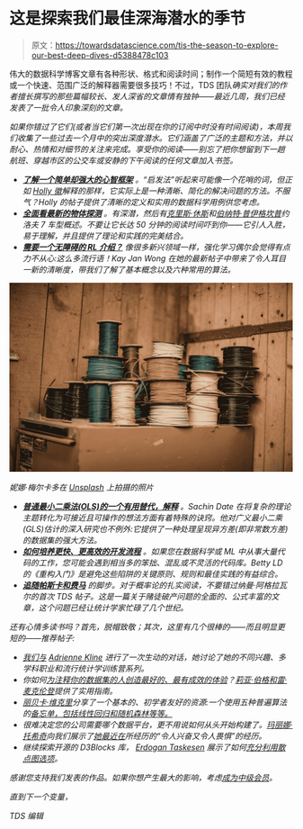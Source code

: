 # 这是探索我们最佳深海潜水的季节

> 原文：<https://towardsdatascience.com/tis-the-season-to-explore-our-best-deep-dives-d5388478c103>

伟大的数据科学博客文章有各种形状、格式和阅读时间；制作一个简短有效的教程或一个快速、范围广泛的解释器需要很多技巧！不过，TDS 团队*确实对我们的作者擅长撰写的那些篇幅较长、发人深省的文章情有独钟——最近几周，我们已经发表了一批令人印象深刻的文章。*

*如果你错过了它们(或者当它们第一次出现在你的订阅中时没有时间阅读)，本周我们收集了一些过去一个月中的突出深度潜水。它们涵盖了广泛的主题和方法，并以耐心、热情和对细节的关注来完成。享受你的阅读——别忘了把你想留到下一趟航班、穿越市区的公交车或安静的下午阅读的任何文章加入书签。*

*   *[**了解一个简单却强大的心智框架**](/a-case-for-heuristics-why-simple-solutions-often-win-in-data-science-a31967766daa) 。“启发法”听起来可能像一个花哨的词，但正如 [Holly 徽](https://medium.com/u/c65267583a74?source=post_page-----d5388478c103--------------------------------)解释的那样，它实际上是一种清晰、简化的解决问题的方法。不服气？Holly 的帖子提供了清晰的定义和实用的数据科学用例供您考虑。*
*   *[**全面看最新的物体探测**](/yolov7-a-deep-dive-into-the-current-state-of-the-art-for-object-detection-ce3ffedeeaeb) 。有深潜，然后有[克里斯·休斯](https://medium.com/u/f13df9df155e?source=post_page-----d5388478c103--------------------------------)和[伯纳特·普伊格坎普](https://medium.com/u/48aa7cc37346?source=post_page-----d5388478c103--------------------------------)约洛夫 7 车型概述。不要让它长达 50 分钟的阅读时间吓到你——它引人入胜，易于理解，并且提供了理论和实践的完美结合。*
*   *[**需要一个无障碍的 RL 介绍？**](/6-reinforcement-learning-algorithms-explained-237a79dbd8e) 像很多新兴领域一样，强化学习偶尔会觉得有点力不从心:这么多流行语！Kay Jan Wong 在她的最新帖子中带来了令人耳目一新的清晰度，带我们了解了基本概念以及六种常用的算法。*

*![](img/1fb77eeabfcdb2ac2de10d3247bca349.png)*

*妮娜·梅尔卡多在 [Unsplash](https://unsplash.com?utm_source=medium&utm_medium=referral) 上拍摄的照片*

*   *[**普通最小二乘法(OLS)的一个有用替代，解释**](/a-deep-dive-into-generalized-least-squares-estimation-8bf5319edd7d) 。Sachin Date 在将复杂的理论主题转化为可接近且可操作的想法方面有着特殊的诀窍。他对广义最小二乘(GLS)估计的深入研究也不例外:它提供了一种处理呈现异方差(即非常数方差)的数据集的强大方法。*
*   *[**如何培养更快、更高效的开发流程**](/refactoring-make-this-code-readable-59b998015218) 。如果您在数据科学或 ML 中从事大量代码的工作，您可能会遇到相当多的笨拙、混乱或不灵活的代码库。Betty LD 的《重构入门》是避免这些陷阱的关键原则、规则和最佳实践的有益综合。*
*   *[**追随帕斯卡和费马**](/gamblers-ruin-problem-a-probability-antiquity-6d3f5fe20812) 的脚步。对于概率论的扎实阅读，不要错过纳曼·阿格拉瓦尔的首次 TDS 帖子。这是一篇关于赌徒破产问题的全面的、公式丰富的文章，这个问题已经让统计学家忙碌了几个世纪。*

*还有心情多读书吗？首先，脱帽致敬；其次，这里有几个很棒的——而且明显更短的——推荐帖子:*

*   *[我们与](/making-an-impact-sometimes-means-sacrificing-depth-for-breadth-26869f26efec) [Adrienne Kline](https://medium.com/u/7cd59d41e4d7?source=post_page-----d5388478c103--------------------------------) 进行了一次生动的对话，她讨论了她的不同兴趣、多学科职业和流行统计学训练营系列。*
*   *你如何[为注释你的数据集的人创造最好的、最有成效的体验](/the-key-to-creating-a-high-quality-labeled-data-set-b745f7636c8e)？[莉亚·伯格和雷·麦克伦登](https://medium.com/u/52338acfb4b9?source=post_page-----d5388478c103--------------------------------)提供了实用指南。*
*   *[丽贝卡·维克里](https://medium.com/u/8b7aca3e5b1c?source=post_page-----d5388478c103--------------------------------)分享了一个基本的、初学者友好的资源:一个使用五种普遍算法的[备忘单，包括线性回归和随机森林等等。](/machine-learning-algorithms-cheat-sheet-2f01d1d3aa37)*
*   *很难决定您的公司需要哪个数据平台，更不用说如何从头开始构建了。[玛丽娜·托希奇](https://medium.com/u/e40b4f03cd3e?source=post_page-----d5388478c103--------------------------------)向我们展示了[她最近在](/how-to-build-and-scale-a-data-platform-with-the-google-cloud-ecosystem-e62f8034b42b)所经历的“令人兴奋又令人畏惧”的经历。*
*   *继续探索开源的 D3Blocks 库， [Erdogan Taskesen](https://medium.com/u/4e636e2ef813?source=post_page-----d5388478c103--------------------------------) 展示了如何[充分利用散点图选项](/get-the-most-out-of-your-scatterplot-by-making-it-interactive-using-d3js-19939e3b046)。*

*感谢您支持我们发表的作品。如果你想产生最大的影响，考虑[成为中级会员](https://bit.ly/tds-membership)。*

*直到下一个变量，*

*TDS 编辑*